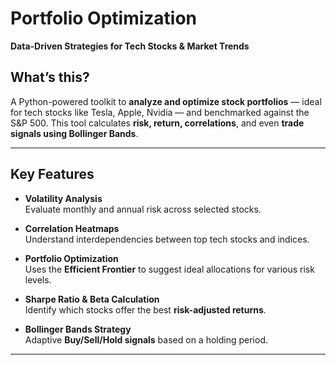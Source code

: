 # Portfolio Optimization

**Data-Driven Strategies for Tech Stocks & Market Trends**

## What’s this?

A Python-powered toolkit to **analyze and optimize stock portfolios** — ideal for tech stocks like Tesla, Apple, Nvidia — and benchmarked against the S&P 500. This tool calculates **risk, return, correlations**, and even **trade signals using Bollinger Bands**.

---

## Key Features

- **Volatility Analysis**  
  Evaluate monthly and annual risk across selected stocks.

- **Correlation Heatmaps**  
  Understand interdependencies between top tech stocks and indices.

- **Portfolio Optimization**  
  Uses the **Efficient Frontier** to suggest ideal allocations for various risk levels.

- **Sharpe Ratio & Beta Calculation**  
  Identify which stocks offer the best **risk-adjusted returns**.

- **Bollinger Bands Strategy**  
  Adaptive **Buy/Sell/Hold signals** based on a holding period.

---
